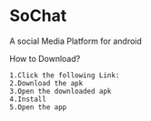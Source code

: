 # SoChat

A social Media Platform for android

How to Download?

    1.Click the following Link:
    2.Download the apk
    3.Open the downloaded apk
    4.Install
    5.Open the app
